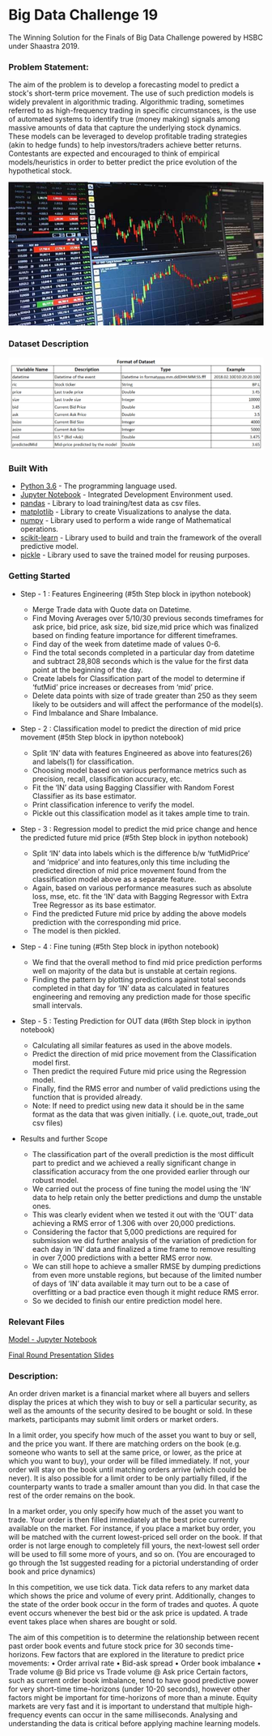 # Big Data Challenge 19
The Winning Solution for the Finals of Big Data Challenge powered by HSBC under Shaastra 2019.

### Problem Statement:
The aim of the problem is to develop a forecasting model to predict a stock's short-term price
movement. The use of such prediction models is widely prevalent in algorithmic trading. Algorithmic
trading, sometimes referred to as high-frequency trading in specific circumstances, is the use of
automated systems to identify true (money making) signals among massive amounts of data that
capture the underlying stock dynamics. These models can be leveraged to develop profitable trading
strategies (akin to hedge funds) to help investors/traders achieve better returns. Contestants are
expected and encouraged to think of empirical models/heuristics in order to better predict the price
evolution of the hypothetical stock.

<p align="center">
  <img src="Images/Algo%20Trading.jpg">
</p>

### Dataset Description
<p align="center">
  <img src="Images/Dataset%20Format.png">
</p>

### Built With

* [Python 3.6](https://www.python.org/) - The programming language used.
* [Jupyter Notebook](https://jupyter.org/) - Integrated Development Environment used.
* [pandas](https://pandas.pydata.org/) - Library to load training/test data as csv files.
* [matplotlib]() - Library to create Visualizations to analyse the data.
* [numpy]() - Library used to perform a wide range of Mathematical operations.
* [scikit-learn]() - Library used to build and train the framework of the overall predictive model.
* [pickle]() - Library used to save the trained model for reusing purposes.

### Getting Started
* Step - 1 : Features Engineering (#5th Step block in ipython notebook)
  * Merge Trade data with Quote data on Datetime.
  * Find Moving Averages over 5/10/30 previous seconds timeframes for ask price, bid price, ask size,
bid size,mid price which was finalized based on finding feature importance for different timeframes.
  * Find day of the week from datetime made of values 0-6.
  * Find the total seconds completed in a particular day from datetime and subtract 28,808 seconds
which is the value for the first data point at the beginning of the day.
  * Create labels for Classification part of the model to determine if ‘futMid’ price increases or
decreases from ‘mid’ price.
  * Delete data points with size of trade greater than 250 as they seem likely to be outsiders and will
affect the performance of the model(s).
  * Find Imbalance and Share Imbalance.

* Step - 2 : Classification model to predict the direction of mid price movement (#5th Step block in ipython
notebook)
  * Split ‘IN’ data with features Engineered as above into features(26) and labels(1) for classification.
  * Choosing model based on various performance metrics such as precision, recall, classification
accuracy, etc.
  * Fit the ‘IN’ data using Bagging Classifier with Random Forest Classifier as its base estimator.
  * Print classification inference to verify the model.
  * Pickle out this classification model as it takes ample time to train.
  
* Step - 3 : Regression model to predict the mid price change and hence the predicted future mid price (#5th
Step block in ipython notebook)
  * Split ‘IN’ data into labels which is the difference b/w ‘futMidPrice’ and ‘midprice’ and into
features,only this time including the predicted direction of mid price movement found from the
classification model above as a separate feature.
  * Again, based on various performance measures such as absolute loss, mse, etc. fit the ‘IN’ data
with Bagging Regressor with Extra Tree Regressor as its base estimator.
  * Find the predicted Future mid price by adding the above models prediction with the corresponding
mid price.
  * The model is then pickled.
  
* Step - 4 : Fine tuning (#5th Step block in ipython notebook)
  * We find that the overall method to find mid price prediction performs well on majority of the data but
is unstable at certain regions.
  * Finding the pattern by plotting predictions against total seconds completed in that day for ‘IN’ data
as calculated in features engineering and removing any prediction made for those specific small
intervals.

* Step - 5 : Testing Prediction for OUT data (#6th Step block in ipython notebook)
  * Calculating all similar features as used in the above models.
  * Predict the direction of mid price movement from the Classification model first.
  * Then predict the required Future mid price using the Regression model.
  * Finally, find the RMS error and number of valid predictions using the function that is provided
already.
  * Note: If need to predict using new data it should be in the same format as the data that was given
initially. ( i.e. quote_out, trade_out csv files)

* Results and further Scope
  * The classification part of the overall prediction is the most difficult part to predict and we achieved a
really significant change in classification accuracy from the one provided earlier through our robust
model.
  * We carried out the process of fine tuning the model using the ‘IN’ data to help retain only the better
predictions and dump the unstable ones.
  * This was clearly evident when we tested it out with the ‘OUT’ data achieving a RMS error of 1.306
with over 20,000 predictions.
  * Considering the factor that 5,000 predictions are required for submission we did further analysis of
the variation of prediction for each day in ‘IN’ data and finalized a time frame to remove resulting in
over 7,000 predictions with a better RMS error now.
  * We can still hope to achieve a smaller RMSE by dumping predictions from even more unstable
regions, but because of the limited number of days of ‘IN’ data available it may turn out to be a case
of overfitting or a bad practice even though it might reduce RMS error.
  * So we decided to finish our entire prediction model here.
  
### Relevant Files
[Model - Jupyter Notebook](Model.ipynb)

[Final Round Presentation Slides](Big%20Data%20Challenge%202019%20Presentation.pptx)

### Description:
An order driven market is a financial market where all buyers and sellers display the prices at
which they wish to buy or sell a particular security, as well as the amounts of the security desired
to be bought or sold. In these markets, participants may submit limit orders or market orders.

In a limit order, you specify how much of the asset you want to buy or sell, and the price you
want. If there are matching orders on the book (e.g. someone who wants to sell at the same
price, or lower, as the price at which you want to buy), your order will be filled immediately. If not,
your order will stay on the book until matching orders arrive (which could be never). It is also
possible for a limit order to be only partially filled, if the counterparty wants to trade a smaller
amount than you did. In that case the rest of the order remains on the book.

In a market order, you only specify how much of the asset you want to trade. Your order is then
filled immediately at the best price currently available on the market. For instance, if you place a
market buy order, you will be matched with the current lowest-priced sell order on the book. If
that order is not large enough to completely fill yours, the next-lowest sell order will be used to fill
some more of yours, and so on. (You are encouraged to go through the 1st suggested reading
for a pictorial understanding of order book and price dynamics)

In this competition, we use tick data. Tick data refers to any market data which shows the price
and volume of every print. Additionally, changes to the state of the order book occur in the form
of trades and quotes. A quote event occurs whenever the best bid or the ask price is updated. A
trade event takes place when shares are bought or sold.

The aim of this competition is to determine the relationship between recent past order book
events and future stock price for 30 seconds time-horizons. Few factors that are explored in the
literature to predict price movements:
• Order arrival rate
• Bid-ask spread
• Order book imbalance
• Trade volume @ Bid price vs Trade volume @ Ask price
Certain factors, such as current order book imbalance, tend to have good predictive power for
very short-time time-horizons (under 10-20 seconds), however other factors might be important
for time-horizons of more than a minute.
Equity markets are very fast and it is important to understand that multiple high-frequency events
can occur in the same milliseconds. Analysing and understanding the data is critical before
applying machine learning models.
